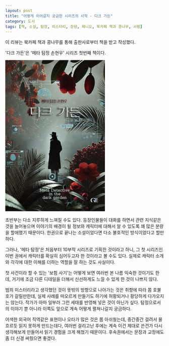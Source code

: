 ```yaml
---
layout: post
title: "어떻게 이어갈지 궁금한 시리즈의 시작 - 다크 가든"
category: 도서
tags: [책, 소설, 탐정, 미스터리, 장량, 제니오, 북카페 책과 콩나무, 서평]
---
```


<div class="ftc-ad-notice">
이 리뷰는 북카페 책과 콩나무를 통해 출판사로부터 책을 받고 작성했다.
</div>



'다크 가든'은
'메타 탐정 손현우' 시리즈 첫번째 책이다.

![표지](/images/book/meta-detective-in-the-dark-garden-2025-book.jpg)

초반부는 다소 지루하게 느껴질 수도 있다.
등장인물들이 대화를 하면서 관련 지식같은 것을 늘어놓으며
이야기의 배경이 될 정보와 캐릭터에 대해서 알 수 있도록 꽤 많은 분량을 할애했기 때문이다.
한권으로 끝나는 소설이었다면 다소 불호적인 방식이었다고 할만하다.

그러나, '메타 탐정'은 처음부터 10부작 시리즈로 기획한 것이라고 하니,
그 첫 시리즈인 이번 권에서 캐릭터를 확실히 심어두고자 한 것이라고 볼 수도 있다.
실제로 캐릭터 소개와 각각에 대한 이해를 더하는 역할을 잘 하는 것도 사실이다.

첫 사건이라 할 수 있는 '보험 사기'는
어떻게 보면 여러번 본 나름 익숙한 것이기도 한데,
거기에 조금 다른 디테일을 더해서 신선하게도 느낄 수 있게 한 것이 나쁘지 않다.

범죄 미스터리라고 생각했던 것이 뜻밖의 방향으로 나아가는 것은 취향에 따라 쫌 호불호가 갈릴만한데,
실제 사례를 떠오르게 만들기도 하기에 허황되거나 황당하게 다가오지는 않는다.
작가가 아마 일부러 그런 세태를 반영해 넣은 것이 아닌가 싶다.
탐정으로서의 이야기 뿐 아니라 이쪽도 앞으로 계속 어떻게 펼쳐나갈지 궁금하다.

어색한 외국어 직역같은 표현이나 오타가 많은 것은 쫌 아쉬웠는데,
중간중간 걸려서 물흐르듯 읽지 못하게 만드는데다,
여러번 걸리고난 후에는 계속 이건 제대로 쓴건가 다시 생각해보게 만들어서
읽기 경험을 크게 해쳤기 때문이다.
후속권에서는 문장과 교정에도 좀 더 신경 써줬으면 좋겠다.
